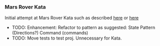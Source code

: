 ﻿### Mars Rover Kata

Initial attempt at Mars Rover Kata such as described [here](https://katalyst.codurance.com/mars-rover) or [here](https://kata-log.rocks/mars-rover-kata)

- TODO: Enhancement: Refactor to pattern as suggested: State Pattern (Directions?) Command (commands)
- TODO: Move tests to test proj. Unnecessary for Kata.